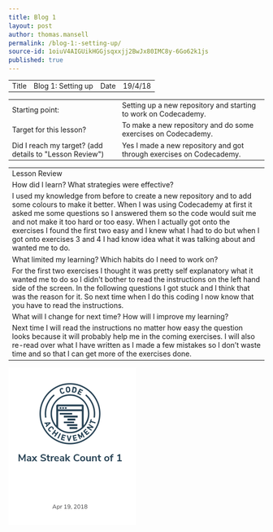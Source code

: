 ```yaml
---
title: Blog 1
layout: post
author: thomas.mansell
permalink: /blog-1:-setting-up/
source-id: 1oiuV4AIGUikHGGjsqxxjj2BwJx80IMC8y-6Go62k1js
published: true
---
```

<table>
  <tr>
    <td>Title</td>
    <td>Blog 1: Setting up
</td>
    <td>Date</td>
    <td>19/4/18</td>
  </tr>
</table>


<table>
  <tr>
    <td>Starting point:</td>
    <td>Setting up a new repository and starting to work on Codecademy.</td>
  </tr>
  <tr>
    <td>Target for this lesson?</td>
    <td>To make a new repository and do some exercises on Codecademy.</td>
  </tr>
  <tr>
    <td>Did I reach my target? 
(add details to "Lesson Review")</td>
    <td>Yes I made a new repository and got through exercises on Codecademy.</td>
  </tr>
</table>


<table>
  <tr>
    <td>Lesson Review</td>
  </tr>
  <tr>
    <td>How did I learn? What strategies were effective? </td>
  </tr>
  <tr>
    <td>I used my knowledge from before to create a new repository and to add some colours to make it better. When I was using Codecademy at first it asked me some questions so I answered them so the code would suit me and not make it too hard or too easy. When I actually got onto the exercises I found the first two easy and I knew what I had to do but when I got onto exercises 3 and 4 I had know idea what it was talking about and wanted me to do.</td>
  </tr>
  <tr>
    <td>What limited my learning? Which habits do I need to work on? </td>
  </tr>
  <tr>
    <td>For the first two exercises I thought it was pretty self explanatory what it wanted me to do so I didn't bother to read the instructions on the left hand side of the screen. In the following questions I got stuck and I think that was the reason for it. So next time when I do this coding I now know that you have to read the instructions.</td>
  </tr>
  <tr>
    <td>What will I change for next time? How will I improve my learning?</td>
  </tr>
  <tr>
    <td>Next time I will read the instructions no matter how easy the question looks because it will probably help me in the coming exercises. I will also re-read over what I have written as I made a few mistakes so I don’t waste time and so that I can get more of the exercises done.</td>
  </tr>
</table>

<img src = "/images/Screenshot 2018-06-22 at 13.36.14.png">
